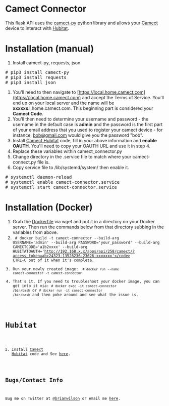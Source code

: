 # Camect Connector
This flask API uses the [camect-py](https://github.com/camect/camect-py)
python library and allows your [Camect](https://www.camect.com) device to
interact with
[Hubitat](https://github.com/bdwilson/hubitat/tree/master/Camect).

# Installation (manual)
1. Install camect-py, requests, json
<pre>
# pip3 install camect-py
# pip3 install requests
# pip3 install json
</pre>
1. You'll need to then navigate to [https://local.home.camect.com](https://local.home.camect.com) and accept the Terms of Service. You'll end up on your local server and the name will be **xxxxxx**.l.home.camect.com. This beginning part is considered your **Camect Code**. 
2. You'll then need to determine your username and password - the username in the default case is **admin** and the password is the first part of your email address that you used to register your camect device - for instance, bob@gmail.com would give you the password "bob".
3. Install [Camect Hubitat](https://github.com/bdwilson/hubitat/tree/master/Camect) code, fill in your above information and **enable OAUTH**. You'll need to copy your OAUTH URL and use it in step 4.
4. Replace these variables within camect_connector.py
5. Change directory in the .service file to match where your camect-connect.py file is.
6. Copy service file to /lib/systemd/system/ then enable it.
<pre>
# systemctl daemon-reload
# systemctl enable camect-connector.service
# systemctl start camect-connector.service
</pre>

# Installation (Docker)
1. Grab the
[Dockerfile](https://raw.githubusercontent.com/bdwilson/camect-connector/master/Dockerfile)
via wget and put it in a directory on your Docker server. Then run the commands
below from that directory subbing in the variables from above.
2. <code> # docker build -t camect-connector --build-arg USERNAME='admin' --build-arg PASSWORD='your_password' --build-arg CAMECTCODE='a1b2xxxx' --build-arg HUBITATOAUTH='http://192.168.x.x/apps/api/258/camect/?access_token=abc24323-13526236-23626-xxxxxxx'</code>
CTRL-C out of it when it's complete.
3. Run your newly created image: <code> # docker run --name camect-connector -t
camect-connector</code> 
4. That's it. If you need to troubleshoot your docker image, you can get into
it via:
<code># docker exec -it camect-connector /bin/bash</code> or 
<code># docker run -it camect-connector /bin/bash</code> and then poke around and see what the issue is.

# Hubitat
1. Install [Camect
Hubitat](https://github.com/bdwilson/hubitat/tree/master/Camect) code and
See [here](https://github.com/bdwilson/hubitat/tree/master/Raincloud). 

Bugs/Contact Info
-----------------
Bug me on Twitter at [@brianwilson](http://twitter.com/brianwilson) or email me [here](http://cronological.com/comment.php?ref=bubba).
